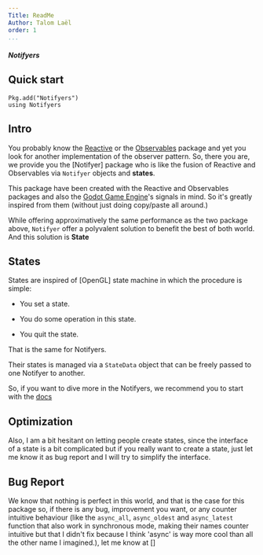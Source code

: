 ```yaml
---
Title: ReadMe
Author: Talom Laël
order: 1
...
```


##### Notifyers ####

## Quick start

```
Pkg.add("Notifyers")
using Notifyers
```

## Intro

You probably know the [Reactive](https://github.com/shashi/Reactive.jl) or the [Observables](https://JuliaGizmos.github.io/Observables.jl) package and yet you look for another implementation of the observer pattern. 
So, there you are, we provide you the [Notifyer] package who is like the fusion of Reactive and Observables via `Notifyer` objects and **states**.

This package have been created with the Reactive and Observables packages and also the [Godot Game Engine]()'s signals in mind.
So it's greatly inspired from them (without just doing copy/paste all around.)

While offering approximatively the same performance as the two package above, `Notifyer` offer a polyvalent solution to benefit the best of both world. And this solution is **State**

## States ##

States are inspired of [OpenGL] state machine in which the procedure is simple:

   * You set a state.

   * You do some operation in this state.

   * You quit the state.

That is the same for Notifyers.

Their states is managed via a `StateData` object that can be freely passed to one Notifyer to another.

So, if you want to dive more in the Notifyers, we recommend you to start with the [docs]()

## Optimization

Also, I am a bit hesitant on letting people create states, since the interface of a state is a bit complicated but if you really want to create a state, just let me know it as bug report and I will try to simplify the interface.

## Bug Report

We know that nothing is perfect in this world, and that is the case for this package so, if there is any bug, improvement you want, or any counter intuitive behaviour (like the `async_all`, `async_oldest` and `async_latest` function that also work in synchronous mode, making their names counter intuitive but that I didn't fix because I think 'async' is way more cool than all the other name I imagined.), let me know at []
